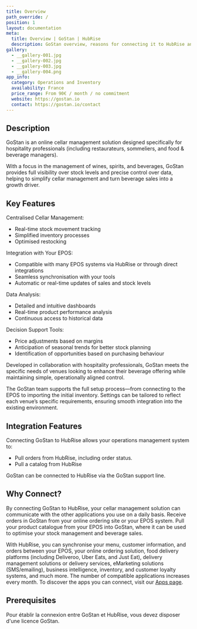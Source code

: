 ```yaml
---
title: Overview
path_override: /
position: 1
layout: documentation
meta:
  title: Overview | GoStan | HubRise
  description: GoStan overview, reasons for connecting it to HubRise and summary of integrated features. Synchronise and analyse your data.
gallery:
  - __gallery-001.jpg
  - __gallery-002.jpg
  - __gallery-003.jpg
  - __gallery-004.png
app_info:
  category: Operations and Inventory
  availability: France
  price_range: From 90€ / month / no commitment
  website: https://gostan.io
  contact: https://gostan.io/contact
---
```


## Description

GoStan is an online cellar management solution designed specifically for hospitality professionals (including restaurateurs, sommeliers, and food & beverage managers).

With a focus in the management of wines, spirits, and beverages, GoStan provides full visibility over stock levels and precise control over data, helping to simplify cellar management and turn beverage sales into a growth driver.

## Key Features

Centralised Cellar Management:

- Real-time stock movement tracking
- Simplified inventory processes
- Optimised restocking

Integration with Your EPOS:

- Compatible with many EPOS systems via HubRise or through direct integrations
- Seamless synchronisation with your tools
- Automatic or real-time updates of sales and stock levels

Data Analysis:

- Detailed and intuitive dashboards
- Real-time product performance analysis
- Continuous access to historical data

Decision Support Tools:

- Price adjustments based on margins
- Anticipation of seasonal trends for better stock planning
- Identification of opportunities based on purchasing behaviour

Developed in collaboration with hospitality professionals, GoStan meets the specific needs of venues looking to enhance their beverage offering while maintaining simple, operationally aligned control.

The GoStan team supports the full setup process—from connecting to the EPOS to importing the initial inventory. Settings can be tailored to reflect each venue’s specific requirements, ensuring smooth integration into the existing environment.

## Integration Features

Connecting GoStan to HubRise allows your operations management system to:

- Pull orders from HubRise, including order status.
- Pull a catalog from HubRise

GoStan can be connected to HubRise via the GoStan support line.

## Why Connect?

By connecting GoStan to HubRise, your cellar management solution can communicate with the other applications you use on a daily basis.
Receive orders in GoStan from your online ordering site or your EPOS system.
Pull your product catalogue from your EPOS into GoStan, where it can be used to optimise your stock management and beverage sales.

With HubRise, you can synchronise your menu, customer information, and orders between your EPOS, your online ordering solution, food delivery platforms (including Deliveroo, Uber Eats, and Just Eat), delivery management solutions or delivery services, eMarketing solutions (SMS/emailing), business intelligence, inventory, and customer loyalty systems, and much more. The number of compatible applications increases every month. To discover the apps you can connect, visit our [Apps page](/apps).

## Prerequisites

Pour établir la connexion entre GoStan et HubRise, vous devez disposer d'une licence GoStan.
